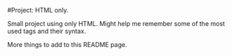 #Project: HTML only.

Small project using only HTML. Might help me remember some of the most used tags and their syntax.  

More things to add to this README page.
